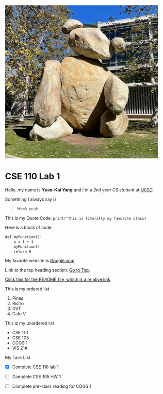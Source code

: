 ![Image of Tim Hawkins Bear](bear.jpg)

# CSE 110 Lab 1

Hello, my name is **Yuan-Kai Yang** and I'm a *2nd year CS student* at <ins>UCSD</ins>.

Something I always say is

> Heck yeah

This is my Quote Code: `print("This is literally my favorite class)`

Here is a block of code
```
def myFunction():
    x = 1 + 1
    myFunction()
    return 0
```

My favorite website is [Google.com](https://google.com/)

Link to the top heading section: [Go to Top](#cse-110-lab-1).

[Click this for the README file, which is a relative link](README.md)

This is my ordered list
1. Pines
2. Bistro
3. OVT
4. Cafe V

This is my unordered list
* CSE 110
* CSE 105
* COGS 1
* VIS 21A

My Task List
- [x] Complete CSE 110 lab 1
- [ ] Complete CSE 105 HW 1
- [ ] Complete pre-class reading for COGS 1
  
